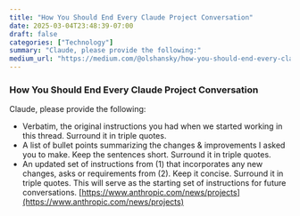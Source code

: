 ```yaml
---
title: "How You Should End Every Claude Project Conversation"
date: 2025-03-04T23:48:39-07:00
draft: false
categories: ["Technology"]
summary: "Claude, please provide the following:"
medium_url: "https://medium.com/@olshansky/how-you-should-end-every-claude-project-conversation-0a88c744ef0d"
---
```


### **How You Should End Every Claude Project Conversation**

Claude, please provide the following:

- Verbatim, the original instructions you had when we started working in this thread. Surround it in triple quotes.
- A list of bullet points summarizing the changes & improvements I asked you to make. Keep the sentences short. Surround it in triple quotes.
- An updated set of instructions from (1) that incorporates any new changes, asks or requirements from (2). Keep it concise. Surround it in triple quotes. This will serve as the starting set of instructions for future conversations.
[https://www.anthropic.com/news/projects](https://www.anthropic.com/news/projects)
